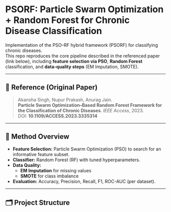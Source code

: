 # PSORF: Particle Swarm Optimization + Random Forest for Chronic Disease Classification

Implementation of the PSO–RF hybrid framework (PSORF) for classifying chronic diseases.  
This repo reproduces the core pipeline described in the referenced paper (link below), including **feature selection via PSO**, **Random Forest** classification, and **data-quality steps** (EM Imputation, SMOTE).

---

## 📎 Reference (Original Paper)
> Akansha Singh, Nupur Prakash, Anurag Jain.  
> **Particle Swarm Optimization–Based Random Forest Framework for the Classification of Chronic Diseases**. *IEEE Access*, 2023.  
> DOI: **10.1109/ACCESS.2023.3335314**

---

## 🧠 Method Overview
- **Feature Selection:** Particle Swarm Optimization (PSO) to search for an informative feature subset.
- **Classifier:** Random Forest (RF) with tuned hyperparameters.
- **Data Quality:**  
  - **EM Imputation** for missing values  
  - **SMOTE** for class imbalance
- **Evaluation:** Accuracy, Precision, Recall, F1, ROC-AUC (per dataset).

---

## 🗂️ Project Structure
